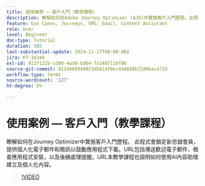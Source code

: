 ```yaml
---
title: 使用案例 — 客戶入門（教學課程）
description: 瞭解如何在Adobe Journey Optimizer (AJO)中實施客戶入門歷程​。此程式會鎖定新忠誠會員，提供個人化電子郵件和簡訊以鼓勵應用程式下載。​URL包括傳送歡迎電子郵件、檢查應用程式安裝，以及後續處理提醒。​URL本教學課程也說明如何使用AI內容助理建立及個人化內容。
feature: Use Cases, Journeys, SMS, Email, Content Assistant
role: User
level: Beginner
doc-type: Tutorial
duration: 505
last-substantial-update: 2024-11-27T00:00:00Z
jira: KT-16344
exl-id: 9237122b-cd98-4ad0-bd64-7a3407116f86
source-git-commit: 812d668949923db814f0ec44d858b72d9bac472d
workflow-type: tm+mt
source-wordcount: '127'
ht-degree: 0%

---
```


# 使用案例 — 客戶入門（教學課程）

瞭解如何在Journey Optimizer中實施客戶入門歷程。 此程式會鎖定新忠誠會員，提供個人化電子郵件和簡訊以鼓勵應用程式下載。&#x200B;URL包括傳送歡迎電子郵件、檢查應用程式安裝，以及後續處理提醒。&#x200B;URL本教學課程也說明如何使用AI內容助理建立及個人化內容。

>[!VIDEO](https://video.tv.adobe.com/v/3440661/?learn=on&enablevpops&captions=chi_hant)
